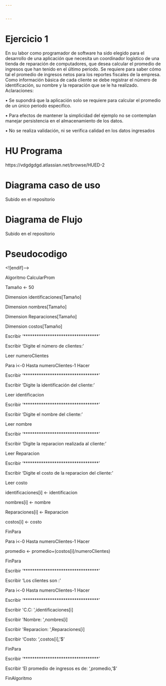 ```yaml
---


---
```


<h1 id="ejercicio-1">Ejercicio 1</h1>
<p>En su labor como programador de software ha sido elegido para el desarrollo de una aplicación que necesita un coordinador logístico de una tienda de reparación de computadores, que desea calcular el promedio de ingresos que han tenido en el último periodo. Se requiere para saber cómo tal el promedio de ingresos netos para los reportes fiscales de la empresa. Como información básica de cada cliente se debe registrar el número de identificación, su nombre y la reparación que se le ha realizado. Aclaraciones:</p>
<p>• Se supondrá que la aplicación solo se requiere para calcular el promedio de un único periodo especifico.</p>
<p>• Para efectos de mantener la simplicidad del ejemplo no se contemplan manejar persistencia en el almacenamiento de los datos.</p>
<p>• No se realiza validación, ni se verifica calidad en los datos ingresados</p>
<h1 id="hu-programa">HU Programa</h1>
https://vdgdgdgd.atlassian.net/browse/HUED-2
<h1 id="diagrama-caso-de-uso">Diagrama caso de uso</h1>
<p>Subido en el repositorio</p>
<h1 id="diagrama-de-flujo">Diagrama de Flujo</h1>
<p>Subido en el repositorio</p>
<h1 id="pseudocodigo">Pseudocodigo</h1>
<p>&lt;![endif]–&gt;</p>
<p>Algoritmo CalcularProm</p>
<p>Tamaño &lt;- 50</p>
<p>Dimension identificaciones[Tamaño]</p>
<p>Dimension nombres[Tamaño]</p>
<p>Dimension Reparaciones[Tamaño]</p>
<p>Dimension costos[Tamaño]</p>
<p>Escribir ‘**********************************’</p>
<p>Escribir ‘Digite el número de clientes:’</p>
<p>Leer numeroClientes</p>
<p>Para i&lt;-0 Hasta numeroClientes-1 Hacer</p>
<p>Escribir ‘**********************************’</p>
<p>Escribir ‘Digite la identificación del cliente:’</p>
<p>Leer identificacion</p>
<p>Escribir ‘**********************************’</p>
<p>Escribir ‘Digite el nombre del cliente:’</p>
<p>Leer nombre</p>
<p>Escribir ‘**********************************’</p>
<p>Escribir ‘Digite la reparacion realizada al cliente:’</p>
<p>Leer Reparacion</p>
<p>Escribir ‘**********************************’</p>
<p>Escribir ‘Digite el costo de la reparacion del cliente:’</p>
<p>Leer costo</p>
<p>identificaciones[i] &lt;- identificacion</p>
<p>nombres[i] &lt;- nombre</p>
<p>Reparaciones[i] &lt;- Reparacion</p>
<p>costos[i] &lt;- costo</p>
<p>FinPara</p>
<p>Para i&lt;-0 Hasta numeroClientes-1 Hacer</p>
<p>promedio &lt;- promedio+(costos[i]/numeroClientes)</p>
<p>FinPara</p>
<p>Escribir ‘**********************************’</p>
<p>Escribir ‘Los clientes son :’</p>
<p>Para i&lt;-0 Hasta numeroClientes-1 Hacer</p>
<p>Escribir ‘**********************************’</p>
<p>Escribir 'C.C: ',identificaciones[i]</p>
<p>Escribir 'Nombre: ',nombres[i]</p>
<p>Escribir 'Reparacion: ',Reparaciones[i]</p>
<p>Escribir ‘Costo: ‘,costos[i],’$’</p>
<p>FinPara</p>
<p>Escribir ‘**********************************’</p>
<p>Escribir ‘El promedio de ingresos es de: ‘,promedio,’$’</p>
<p>FinAlgoritmo</p>

